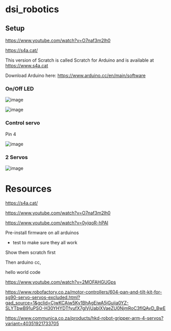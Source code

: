 # dsi_robotics

## Setup

https://www.youtube.com/watch?v=O7naf3m2lh0

https://s4a.cat/

This version of Scratch is called Scratch for Arduino and is available at https://www.s4a.cat 

Download Arduino here: https://www.arduino.cc/en/main/software

### On/Off LED

![image](https://github.com/user-attachments/assets/d04ebe14-e1a5-4380-9db5-a34b457ffbd3)

![image](https://github.com/user-attachments/assets/fef84041-bbb7-42f8-bc78-a5ca42607944)

### Control servo

Pin 4

![image](https://github.com/user-attachments/assets/fc3013bb-2622-4c34-a426-79ccc68fa84c)

### 2 Servos

![image](https://github.com/user-attachments/assets/f9242960-06db-4aea-a212-79fb910b8dcd)


# Resources

https://s4a.cat/

https://www.youtube.com/watch?v=O7naf3m2lh0

https://www.youtube.com/watch?v=0yjqoR-hPAI

Pre-install firmware on all arduinos
- test to make sure they all work

Show them scratch first

Then arduino cc, 

hello world code

https://www.youtube.com/watch?v=2MOFAHGUGps

https://www.robofactory.co.za/motor-controllers/604-pan-and-tilt-kit-for-sg90-servo-servos-excluded.html?gad_source=1&gclid=CjwKCAjw5Ky1BhAgEiwA5jGujia0YZ-SLYTbwB91uPSO-H30YHYDTfyufX7glVjUablXVaeZU0NjmRoC3fIQAvD_BwE

https://www.communica.co.za/products/hkd-robot-gripper-arm-4-servos?variant=40351921733705

